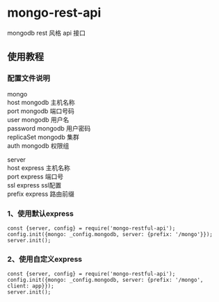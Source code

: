 # mongo-rest-api
mongodb rest 风格 api 接口



## 使用教程


### 配置文件说明


mongo   
  host     mongodb 主机名称  
  port     mongodb 端口号码  
  user     mongodb 用户名  
  password mongodb 用户密码  
  replicaSet mongodb 集群  
  auth     mongodb 权限组  
  
server  
  host     express 主机名称  
  port     express 端口号  
  ssl      express ssl配置  
  prefix   express 路由前缀
  

### 1、使用默认express
```
const {server, config} = require('mongo-restful-api');
config.init({mongo: _config.mongodb, server: {prefix: '/mongo'}});
server.init();
```
### 2、使用自定义express
```
const {server, config} = require('mongo-restful-api');
config.init({mongo: _config.mongodb, server: {prefix: '/mongo', client: app}});
server.init();
```
